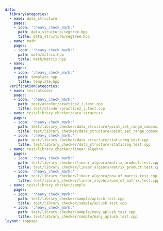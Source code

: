 ```yaml
---
data:
  libraryCategories:
  - name: data_structure
    pages:
    - icon: ':heavy_check_mark:'
      path: data_structure/segtree.hpp
      title: data_structure/segtree.hpp
  - name: math
    pages:
    - icon: ':heavy_check_mark:'
      path: math/matrix.hpp
      title: math/matrix.hpp
  - name: .
    pages:
    - icon: ':heavy_check_mark:'
      path: template.hpp
      title: template.hpp
  verificationCategories:
  - name: test/atcoder
    pages:
    - icon: ':heavy_check_mark:'
      path: test/atcoder/practice2_j.test.cpp
      title: test/atcoder/practice2_j.test.cpp
  - name: test/library_checker/data_structure
    pages:
    - icon: ':heavy_check_mark:'
      path: test/library_checker/data_structure/point_set_range_composite.test.cpp
      title: test/library_checker/data_structure/point_set_range_composite.test.cpp
    - icon: ':heavy_check_mark:'
      path: test/library_checker/data_structure/staticrmq.test.cpp
      title: test/library_checker/data_structure/staticrmq.test.cpp
  - name: test/library_checker/linear_algebra
    pages:
    - icon: ':heavy_check_mark:'
      path: test/library_checker/linear_algebra/matrix_product.test.cpp
      title: test/library_checker/linear_algebra/matrix_product.test.cpp
    - icon: ':heavy_check_mark:'
      path: test/library_checker/linear_algebra/pow_of_matrix.test.cpp
      title: test/library_checker/linear_algebra/pow_of_matrix.test.cpp
  - name: test/library_checker/sample
    pages:
    - icon: ':heavy_check_mark:'
      path: test/library_checker/sample/aplusb.test.cpp
      title: test/library_checker/sample/aplusb.test.cpp
    - icon: ':heavy_check_mark:'
      path: test/library_checker/sample/many_aplusb.test.cpp
      title: test/library_checker/sample/many_aplusb.test.cpp
layout: toppage
---
```

